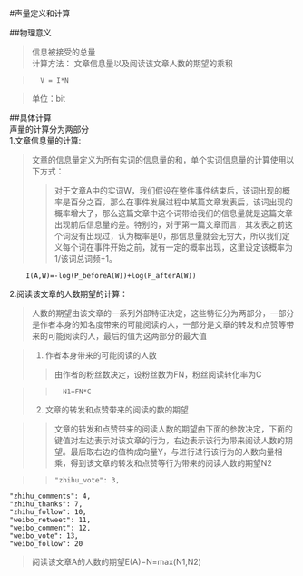 #声量定义和计算

##物理意义
>信息被接受的总量  
>计算方法：
>文章信息量以及阅读该文章人数的期望的乘积

>       V = I*N

>单位：bit

##具体计算   
声量的计算分为两部分   
1.文章信息量的计算:

>文章的信息量定义为所有实词的信息量的和，单个实词信息量的计算使用以下方式：
>>对于文章A中的实词W，我们假设在整件事件结束后，该词出现的概率是百分之百，那么在事件发展过程中某篇文章发表后，该词出现的概率增大了，那么这篇文章中这个词带给我们的信息量就是这篇文章出现前后信息量的差。特别的，对于第一篇文章而言，其发表之前这个词没有出现过，认为概率是0，那信息量就会无穷大，所以我们定义每个词在事件开始之前，就有一定的概率出现，这里设定该概率为1/该词总词频+1。

        I(A,W)=-log(P_beforeA(W))+log(P_afterA(W))

2.阅读该文章的人数期望的计算：

>人数的期望由该文章的一系列外部特征决定，这些特征分为两部分，一部分是作者本身的知名度带来的可能阅读的人，一部分是文章的转发和点赞等带来的可能阅读的人，最后的值为这两部分的最大值

>1)    作者本身带来的可能阅读的人数  
>>由作者的粉丝数决定，设粉丝数为FN，粉丝阅读转化率为C  

>>       N1=FN*C
>2)    文章的转发和点赞带来的阅读的数的期望

>>文章的转发和点赞带来的阅读人数的期望由下面的参数决定，下面的键值对左边表示对该文章的行为，右边表示该行为带来阅读人数的期望。最后取右边的值构成向量Y，与进行进行该行为的人数向量相乘，得到该文章的转发和点赞等行为带来的阅读人数的期望N2

>>     "zhihu_vote": 3,
    "zhihu_comments": 4,
    "zhihu_thanks": 7,
    "zhihu_follow": 10,
    "weibo_retweet": 11,
    "weibo_comment": 12,
    "weibo_vote": 13,
    "weibo_follow": 20
>
>阅读该文章A的人数的期望E(A)=N=max(N1,N2)
